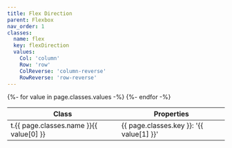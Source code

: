 ```yaml
---
title: Flex Direction
parent: Flexbox
nav_order: 1
classes:
  name: flex
  key: flexDirection
  values:
    Col: 'column'
    Row: 'row'
    ColReverse: 'column-reverse'
    RowReverse: 'row-reverse'
---
```


<table>
  <thead>
    <tr>
      <th>Class</th>
      <th>Properties</th>
    </tr>
  </thead>
  <tbody>
    {%- for value in page.classes.values -%}
      <tr>
        <td>t.{{ page.classes.name }}{{ value[0] }}</td>
        <td>{{ page.classes.key }}: '{{ value[1] }}'</td>
      </tr>
    {%- endfor -%}
  </tbody>
</table>
